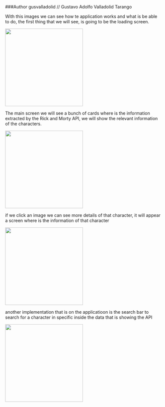 <div>
  ###Author
  gusvalladolid // Gustavo Adolfo Valladolid Tarango
  
  
 With this images we can see how te application works and what is be able to do, the first thing that we will see, is going to be the loading screen.
  
  
 <img src='https://user-images.githubusercontent.com/81264925/159103506-b2a5cb5c-78f2-4227-8b1a-57c570d8b805.jpeg' width="250">
  
  
 The main screen we will see a bunch of cards where is the information extracted by the Rick and Morty API, we will show the relevant information of the characters.
  
  
<img src='https://user-images.githubusercontent.com/81264925/159101876-bd512b55-0975-4f3d-9529-fb5b6f997e1a.jpeg' width="250">
  
  
 if we click an image we can see more details of that character, it will appear a screen where is the information of that character
  
  
<img src='https://user-images.githubusercontent.com/81264925/159101865-da472318-aa70-49ee-9f4d-a047a8208d0b.jpeg' width="250">
  
  
 another implementation that is on the applicatioon is the search bar to search for a character in specific inside the data that is showing the API 
  
  
<img src='https://user-images.githubusercontent.com/81264925/159101843-1f083063-0c2f-478f-a211-2daf74f3a089.jpeg' width="250">
</div>



